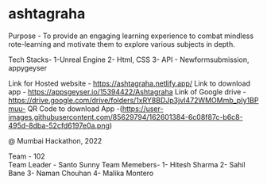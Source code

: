 # ashtagraha

Purpose - To provide an engaging learning experience to combat mindless rote-learning and motivate them to explore various subjects in depth.

Tech Stacks-
1-Unreal Engine
2- Html, CSS
3- API - Newformsubmission, appygeyser

Link for Hosted website - https://ashtagraha.netlify.app/
Link to download app - https://appsgeyser.io/15394422/Ashtagraha
Link of Google drive - https://drive.google.com/drive/folders/1xRY8BDJp3jvI472WMOMmb_pIy1BPmuu-
QR Code to download App -(https://user-images.githubusercontent.com/85629794/162601384-6c08f87c-b6c8-495d-8dba-52cfd6197e0a.png)
 

@ Mumbai Hackathon, 2022

Team - 102      
Team Leader - Santo Sunny 
Team Memebers-
1- Hitesh Sharma
2- Sahil Bane
3- Naman Chouhan
4- Malika Montero
